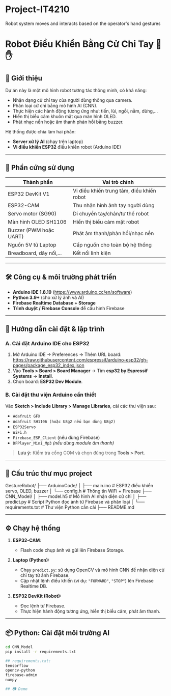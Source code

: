 # Project-IT4210
Robot system moves and interacts based on the operator's hand gestures

# Robot Điều Khiển Bằng Cử Chỉ Tay 🤖✋

## 📝 Giới thiệu

Dự án này là một mô hình robot tương tác thông minh, có khả năng:
- Nhận dạng cử chỉ tay của người dùng thông qua camera.
- Phân loại cử chỉ bằng mô hình AI (CNN).
- Thực hiện các hành động tương ứng như: tiến, lùi, ngồi, nằm, dừng,...
- Hiển thị biểu cảm khuôn mặt qua màn hình OLED.
- Phát nhạc nền hoặc âm thanh phản hồi bằng buzzer.

Hệ thống được chia làm hai phần:
- **Server xử lý AI** (chạy trên laptop)
- **Vi điều khiển ESP32** điều khiển robot (Arduino IDE)

---

## 🧰 Phần cứng sử dụng

| Thành phần              | Vai trò chính                                          |
|-------------------------|---------------------------------------------------------|
| ESP32 DevKit V1         | Vi điều khiển trung tâm, điều khiển robot              |
| ESP32-CAM               | Thu nhận hình ảnh tay người dùng                       |
| Servo motor (SG90)      | Di chuyển tay/chân/tư thế robot                        |
| Màn hình OLED SH1106    | Hiển thị biểu cảm mặt robot                            |
| Buzzer (PWM hoặc UART)  | Phát âm thanh/phản hồi/nhạc nền                        |
| Nguồn 5V từ Laptop      | Cấp nguồn cho toàn bộ hệ thống                         |
| Breadboard, dây nối,... | Kết nối linh kiện                                      |

---

## 🛠️ Công cụ & môi trường phát triển

- **Arduino IDE 1.8.19** (https://www.arduino.cc/en/software)
- **Python 3.9+** (cho xử lý ảnh và AI)
- **Firebase Realtime Database + Storage**
- **Trình duyệt / Firebase Console** để cấu hình Firebase

---

## 🔧 Hướng dẫn cài đặt & lập trình

### A. Cài đặt Arduino IDE cho ESP32

1. Mở Arduino IDE → Preferences → Thêm URL board:
https://raw.githubusercontent.com/espressif/arduino-esp32/gh-pages/package_esp32_index.json
2. Vào **Tools > Board > Board Manager** → Tìm **esp32 by Espressif Systems** → **Install**.
3. Chọn board: **ESP32 Dev Module**.

### B. Cài đặt thư viện Arduino cần thiết

Vào **Sketch > Include Library > Manage Libraries**, cài các thư viện sau:

- `Adafruit GFX`
- `Adafruit SH1106 (hoặc U8g2 nếu bạn dùng U8g2)`
- `ESP32Servo`
- `WiFi.h`
- `Firebase_ESP_Client` (nếu dùng Firebase)
- `DFPlayer_Mini_Mp3` *(nếu dùng module âm thanh)*

> **Lưu ý:** Kiểm tra cổng COM và chọn đúng trong **Tools > Port**.

---

## 📂 Cấu trúc thư mục project

GestureRobot/
├── ArduinoCode/
│ ├── main.ino # ESP32 điều khiển servo, OLED, buzzer
│ └── config.h # Thông tin WiFi + Firebase
├── CNN_Model/
│ ├── model.h5 # Mô hình AI nhận diện cử chỉ
│ ├── predict.py # Script Python đọc ảnh từ Firebase và phân loại
│ └── requirements.txt # Thư viện Python cần cài
├── README.md

---

## ⚙️ Chạy hệ thống

1. **ESP32-CAM**:
   - Flash code chụp ảnh và gửi lên Firebase Storage.

2. **Laptop (Python):**
   - Chạy `predict.py`: sử dụng OpenCV và mô hình CNN để nhận diện cử chỉ tay từ ảnh Firebase.
   - Cập nhật lệnh điều khiển (ví dụ: `"FORWARD"`, `"STOP"`) lên Firebase Realtime DB.

3. **ESP32 DevKit (Robot):**
   - Đọc lệnh từ Firebase.
   - Thực hiện hành động tương ứng, hiển thị biểu cảm, phát âm thanh.

---

## 📦 Python: Cài đặt môi trường AI

```bash
cd CNN_Model
pip install -r requirements.txt

## requirements.txt:
tensorflow
opencv-python
firebase-admin
numpy

## 📷 Demo
